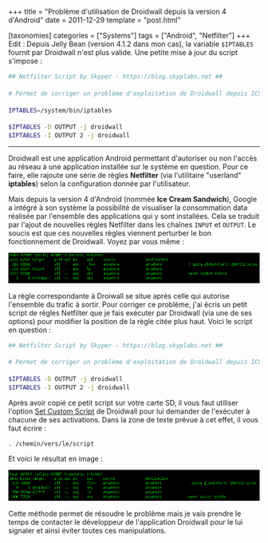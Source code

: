 +++
title = "Problème d'utilisation de Droidwall depuis la version 4 d'Android"
date = 2011-12-29
template = "post.html"

[taxonomies]
categories = ["Systems"]
tags = ["Android", "Netfilter"]
+++
Edit : Depuis Jelly Bean (version 4.1.2 dans mon cas), la variable `$IPTABLES`
fournit par Droidwall n'est plus valide. Une petite mise à jour du script
s'impose :

```bash
## Netfilter Script by Skyper - https://blog.skyplabs.net ##

# Permet de corriger un problème d'exploitation de Droidwall depuis ICS.

IPTABLES=/system/bin/iptables

$IPTABLES -D OUTPUT -j droidwall
$IPTABLES -I OUTPUT 2 -j droidwall
```

* * *

Droidwall est une application Android permettant d'autoriser ou non l'accès au
réseau à une application installée sur le système en question. Pour ce faire,
elle rajoute une série de règles **Netfilter** (via l'utilitaire "userland"
**iptables**) selon la configuration donnée par l'utilisateur.

<!-- more -->

Mais depuis la version 4 d'Android (nommée **Ice Cream Sandwich**), Google a
intégré à son système la possibilité de visualiser la consommation data réalisée
par l'ensemble des applications qui y sont installées. Cela se traduit par
l'ajout de nouvelles règles Netfilter dans les chaînes `INPUT` et `OUTPUT`. Le
soucis est que ces nouvelles règles viennent perturber le bon fonctionnement de
Droidwall. Voyez par vous même :

![Screenshot Netfilter Android - before](probleme-droidwall-1.png)

La règle correspondante à Droiwall se situe après celle qui autorise l'ensemble
du trafic à sortir. Pour corriger ce problème, j'ai écris un petit script de
règles Netfilter que je fais exécuter par Droidwall (via une de ses options)
pour modifier la position de la règle citée plus haut. Voici le script en
question :

```bash
## Netfilter Script by Skyper - https://blog.skyplabs.net ##

# Permet de corriger un problème d'exploitation de Droidwall depuis ICS.

$IPTABLES -D OUTPUT -j droidwall
$IPTABLES -I OUTPUT 2 -j droidwall
```

Après avoir copié ce petit script sur votre carte SD, il vous faut utiliser
l'option [Set Custom Script][droidwall-custom-script] de Droidwall pour lui
demander de l'exécuter à chacune de ses activations. Dans la zone de texte
prévue à cet effet, il vous faut écrire :

```
. /chemin/vers/le/script
```

Et voici le résultat en image :

![Screenshot Netfilter Android - after](probleme-droidwall-2.png)

Cette méthode permet de résoudre le problème mais je vais prendre le temps de
contacter le développeur de l'application Droidwall pour le lui signaler et
ainsi éviter toutes ces manipulations.

 [droidwall-custom-script]: https://code.google.com/p/droidwall/wiki/CustomScripts "Set Custom Script"
